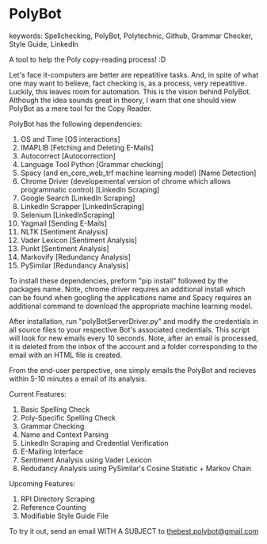 # PolyBot
keywords: Spellchecking, PolyBot, Polytechnic, Github, Grammar Checker, Style Guide, LinkedIn

A tool to help the Poly copy-reading process! :D

  Let's face it-computers are better are repeatitive tasks. And, in spite of what one may want to believe, fact checking is, as a process, very repeatitive. Luckily, this leaves room for automation. This is the vision behind PolyBot. Although the idea sounds great in theory, I warn that one should view PolyBot as a mere tool for the Copy Reader. 

PolyBot has the following dependencies:
  1) OS and Time [OS interactions]
  2) IMAPLIB [Fetching and Deleting E-Mails]
  3) Autocorrect [Autocorrection]
  4) Language Tool Python [Grammar checking]
  5) Spacy (and en_core_web_trf machine learning model) [Name Detection]
  6) Chrome Driver (developemental version of chrome which allows programmatic control) [LinkedIn Scraping]
  7) Google Search [LinkedIn Scraping]
  8) LinkedIn Scrapper [LinkedInScraping]
  9) Selenium [LinkedInScraping]
  10) Yagmail [Sending E-Mails]
  11) NLTK [Sentiment Analysis]
  12) Vader Lexicon [Sentiment Analysis]
  13) Punkt [Sentiment Analysis]
  14) Markovify [Redundancy Analysis]
  15) PySimilar [Redundancy Analysis]
 
  To install these dependencies, preform "pip install" followed by the packages name. Note, chrome driver requires an additional install which can be found when googling the applications name and Spacy requires an additional command to download the appropriate machine learning model.
  
  After installation, run "polyBotServerDriver.py" and modify the credentials in all source files to your respective Bot's associated credentials. This script will look for new emails every 10 seconds. Note, after an email is processed, it is deleted from the inbox of the account and a folder corresponding to the email with an HTML file is created. 
  
  From the end-user perspective, one simply emails the PolyBot and recieves within 5-10 minutes a email of its analysis.
  
Current Features:
  1) Basic Spelling Check
  2) Poly-Specific Spelling Check
  3) Grammar Checking
  4) Name and Context Parsing
  5) LinkedIn Scraping and Credential Verification
  6) E-Mailing Interface
  7) Sentiment Analysis using Vader Lexicon
  8) Redudancy Analysis using PySimilar's Cosine Statistic + Markov Chain

Upcoming Features:
  1) RPI Directory Scraping
  2) Reference Counting
  3) Modifiable Style Guide File

To try it out, send an email WITH A SUBJECT to thebest.polybot@gmail.com
